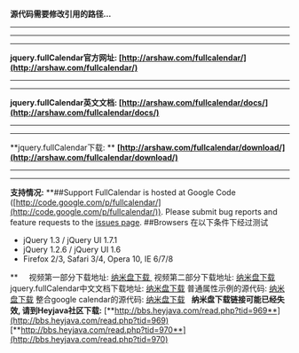 **源代码需要修改引用的路径...**
****
****
****
**jquery.fullCalendar官方网址: [http://arshaw.com/fullcalendar/](http://arshaw.com/fullcalendar/)**
****
****
**jquery.fullCalendar英文文档: [http://arshaw.com/fullcalendar/docs/](http://arshaw.com/fullcalendar/docs/)**
****
****
**jquery.fullCalendar下载: **
**[http://arshaw.com/fullcalendar/download/](http://arshaw.com/fullcalendar/download/)**
****
****
**支持情况:**
**##Support
FullCalendar is hosted at Google Code ([http://code.google.com/p/fullcalendar/](http://code.google.com/p/fullcalendar/)). Please submit bug reports and feature requests to the [issues page](http://code.google.com/p/fullcalendar/issues/). 
##Browsers
在以下条件下经过测试
- jQuery 1.3 / jQuery UI 1.7.1
- jQuery 1.2.6 / jQuery UI 1.6
- Firefox 2/3, Safari 3/4, Opera 10, IE 6/7/8


**
 
 
视频第一部分下载地址: [纳米盘下载 ](http://www.namipan.com/d/jquery.fullCalendar01.avi/e2551b9ca0bc5623ab80084487f0cec8358b5db26ecd3815)
视频第二部分下载地址: [纳米盘下载](http://www.namipan.com/d/jqueryhttp://www.namipan.com/d/jquery.fullCalendar02.avi/9f29110c9dfafb732346f03ffbcb1f0836f2e5adba37bd13)
jquery.fullCalendar中文文档下载地址: [纳米盘下载](http://www.namipan.com/d/jquery.full-calendar.doc/c05fb334219791803b39d0b7385d8df63589133200b00100)
普通属性示例的源代码: [纳米盘下载](http://www.namipan.com/d/jquery.fullcalendar.default.html/eeda5e9f417750383077d6ce210ac1db81f3eb8546120000)
整合google calendar的源代码: [纳米盘下载](http://www.namipan.com/d/jquery.fullcalendar.google_calendar.html/d0a8d8f43ef769bd1e696078d44079a76cf528663e080000)
 
**纳米盘下载链接可能已经失效, 请到Heyjava社区下载:**
[**http://bbs.heyjava.com/read.php?tid=969**](http://bbs.heyjava.com/read.php?tid=969)
[**http://bbs.heyjava.com/read.php?tid=970**](http://bbs.heyjava.com/read.php?tid=970)
